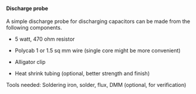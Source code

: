 #### Discharge probe

A simple discharge probe for discharging capacitors can be made from the
following components.

* 5 watt, 470 ohm resistor

* Polycab 1 or 1.5 sq mm wire (single core might be more convenient)

* Alligator clip

* Heat shrink tubing (optional, better strength and finish)

Tools needed: Soldering iron, solder, flux, DMM (optional, for verification)

